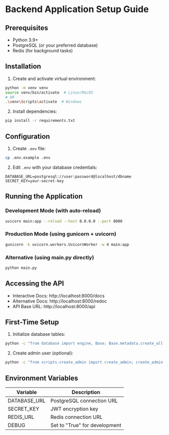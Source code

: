 # Backend Application Setup Guide

## Prerequisites
- Python 3.9+
- PostgreSQL (or your preferred database)
- Redis (for background tasks)

## Installation

1. Create and activate virtual environment:
```bash
python -m venv venv
source venv/bin/activate  # Linux/MacOS
# OR
.\venv\Scripts\activate  # Windows
```

2. Install dependencies:
```bash
pip install -r requirements.txt
```

## Configuration

1. Create `.env` file:
```bash
cp .env.example .env
```

2. Edit `.env` with your database credentials:
```
DATABASE_URL=postgresql://user:password@localhost/dbname
SECRET_KEY=your-secret-key
```

## Running the Application

### Development Mode (with auto-reload)
```bash
uvicorn main:app --reload --host 0.0.0.0 --port 8000
```

### Production Mode (using gunicorn + uvicorn)
```bash
gunicorn -k uvicorn.workers.UvicornWorker -w 4 main:app
```

### Alternative (using main.py directly)
```bash
python main.py
```

## Accessing the API

- Interactive Docs: http://localhost:8000/docs
- Alternative Docs: http://localhost:8000/redoc
- API Base URL: http://localhost:8000/api

## First-Time Setup

1. Initialize database tables:
```bash
python -c "from database import engine, Base; Base.metadata.create_all(engine)"
```

2. Create admin user (optional):
```bash
python -c "from scripts.create_admin import create_admin; create_admin()"
```

## Environment Variables
| Variable | Description |
|----------|-------------|
| DATABASE_URL | PostgreSQL connection URL |
| SECRET_KEY | JWT encryption key |
| REDIS_URL | Redis connection URL |
| DEBUG | Set to "True" for development |